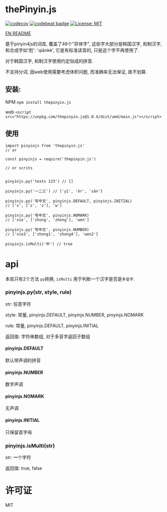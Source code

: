 # thePinyin.js

[![codecov](https://codecov.io/gh/sfengyuan/thepinyin.js/branch/master/graph/badge.svg)](https://codecov.io/gh/sfengyuan/thepinyin.js)
[![codebeat badge](https://codebeat.co/badges/2ac8c218-6509-45b9-8078-2de3d5e75945)](https://codebeat.co/projects/github-com-sfengyuan-thepinyin-js-master)
[![License: MIT](https://img.shields.io/badge/License-MIT-yellow.svg)](https://opensource.org/licenses/MIT)


[EN README](https://github.com/sfengyuan/thepinyin.js/blob/master/README_EN.md)

基于pinyin4js的词库, 覆盖了46个"异体字", 这些字大部分是韩国汉字, 和制汉字, 和合成字如'兛': 'qiānkè', 它是有标准读音的, 只是这个字不再使用了.

对于韩国汉字, 和制汉字使用约定俗成的拼音.

不支持分词, 因web使用需要考虑体积问题, 而准确率无法保证, 故不划算.


## 安装:

NPM
`npm install thepinyin.js`

web
`<script src="https://unpkg.com/thepinyin.js@1.0.4/dist/umd/main.js"></script>`

## 使用

```
import pinyinjs from 'thepinyin.js'
// or

const pinyinjs = require('thepinyin.js')

// or scrits


pinyinjs.py('texts 123') // []

pinyinjs.py('一二三') // ['yī', 'èr', 'sān']

pinyinjs.py('写中文', pinyinjs.DEFAULT, pinyinjs.INITIAL)
// ['x', ['z', 'z'], 'w']

pinyinjs.py('写中文', pinyinjs.NOMARK)
// ['xie', ['zhong', 'zhong'], 'wen']

pinyinjs.py('写中文', pinyinjs.NUMBER)
// ['xie3', ['zhong1', 'zhong4'], 'wen2']

pinyinjs.isMulti('中') // true
```

# api

本库只有2个方法 `py`转换, `isMulti` 用于判断一个汉字是否是`多音字`.

### pinyinjs.py(str, style, rule)

str: 任意字符

style: 常量, pinyinjs.DEFAULT, pinyinjs.NUMBER, pinyinjs.NOMARK

rule: 常量, pinyinjs.DEFAULT, pinyinjs.INITIAL

返回值: 字符串数组, 对于多音字返回子数组

#### pinyinjs.DEFAULT

默认带声调的拼音

#### pinyinjs.NUMBER

数字声调

#### pinyinjs.NOMARK

无声调

#### pinyinjs.INITIAL

只保留首字母

### pinyinjs.isMulti(str)

str: **一**个字符

返回值: true, false

# 许可证

MIT
